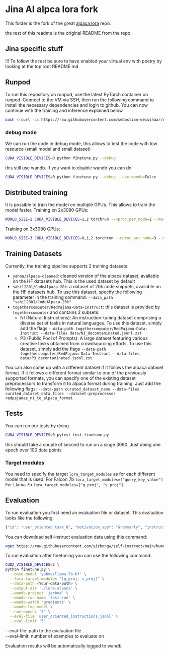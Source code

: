 # Jina AI alpca lora fork


This folder is the fork of the great [alpaca lora](https://github.com/tloen/alpaca-lora) repo. 


the rest of this readme is the original README from the repo.


## Jina specific stuff

!!! To follow the rest be sure to have enabled your virtual env with poetry by looking at the top root README.md 

## Runpod
To run this repository on runpod, use the latest PyTorch container on runpod.
Connect to the VM via SSH, then run the following command to install the necessary dependencies and login to github. 
You can now continue with the training and inference explained below. 

```bash
bash <(curl -Ls https://raw.githubusercontent.com/sebastian-weisshaar/config_jerboa/main/config.sh)
```

### debug mode

We can run the code in debug mode, this allows to test the code with low resource (small model and small dataset)

```bash
CUDA_VISIBLE_DEVICES=0 python finetune.py --debug
```

this still use wandb. If you want to disable wandb you can do

```bash
CUDA_VISIBLE_DEVICES=0 python finetune.py --debug --use-wandb=False
```

## Distributed training
It is possible to train the model on multiple GPUs. This allows to train the model faster.
Training on 2x3090 GPUs: 

```bash
WORLD_SIZE=2 CUDA_VISIBLE_DEVICES=1,2 torchrun --nproc_per_node=2 --master_port=1234 finetune.py --base-model 'yahma/llama-7b-hf' --output-dir './lora-alpaca' --batch-size 128 --micro-batch-size 4 --eval-limit 30 --eval-file eval.jsonl --wandb-log-model --wandb-project jerboa --wandb-run-name jerboa-intial-train --wandb-watch gradients  --num-epochs 3
```

Training on 3x3090 GPUs: 

```bash
WORLD_SIZE=3 CUDA_VISIBLE_DEVICES=0,1,2 torchrun --nproc_per_node=3 --master_port=1234 finetune.py --base-model 'yahma/llama-7b-hf' --output-dir './lora-alpaca' --batch-size 128 --micro-batch-size 4 --eval-limit 30 --eval-file eval.jsonl --wandb-log-model --wandb-project jerboa --wandb-run-name jerboa-intial-train --wandb-watch gradients  --num-epochs 3
```

## Training Datasets
Currently, the training pipeline supports 2 training datasets:
- `yahma/alpaca-cleaned`: cleaned version of the alpaca dataset, available on the HF datasets hub. This is the used dataset by default
- `sahil2801/CodeAlpaca-20k`: a dataset of 20k code snippets, available on the HF datasets hub. To use this dataset, specify the following parameter in the training command: `--data_path "sahil2801/CodeAlpaca-20k"`
- `togethercomputer/RedPajama-Data-Instruct`: this dataset is provided by `togethercomputer` and contains 2 subsets:
  - NI (Natural Instructions): An instruction-tuning dataset comprising a diverse set of tasks in natural languages.
  To use this dataset, simply add the flags `--data-path togethercomputer/RedPajama-Data-Instruct --data-files data/NI_decontaminated.jsonl.zst`
  - P3 (Public Pool of Prompts): A large dataset featuring various creative tasks obtained from crowdsourcing efforts.
  To use this dataset, simply add the flags `--data-path togethercomputer/RedPajama-Data-Instruct --data-files data/P3_decontaminated.jsonl.zst`

You can also come up with a different dataset if it follows the alpaca dataset format. If it follows a different format similar to one of the previously supported formats, you can specify one of the existing dataset preprocessors to transform it to alpaca format during training.
Just add the following flags:
`--data-path curated_dataset_name --data-files curated_dataset_data_files --dataset-preprocessor redpajamas_ni_to_alpaca_format `
## Tests

You can run our tests by doing


```bash
CUDA_VISIBLE_DEVICES=0 pytest test_finetune.py
```


this should take a couple of second to run on a singe 3090. Just doing one epoch over 100 data points



### Target modules
You need to specify the target `lora_target_modules` as for each different model that is used. For Falcon 7b `lora_target_modules=["query_key_value"]`
For Llama 7b `lora_target_modules=["q_proj", "v_proj"]`. 

## Evaluation
To run evaluation you first need an evaluation file or dataset.
This evaluation looks like the following:

```bash
{"id": "user_oriented_task_0", "motivation_app": "Grammarly", "instruction": "The sentence you are given might be too wordy, complicated, or unclear. Rewrite the sentence and make your writing clearer by keeping it concise. Whenever possible, break complex sentences into multiple sentences and eliminate unnecessary words.", "instances": [{"input": "If you have any questions about my rate or if you find it necessary to increase or decrease the scope for this project, please let me know.", "output": "If you have any questions about my rate or find it necessary to increase or decrease this project's scope, please let me know."}]}
```

You can download self-instruct evaluation data using this command:

```bash
wget https://raw.githubusercontent.com/yizhongw/self-instruct/main/human_eval/user_oriented_instructions.jsonl
```

To run evaluation after finetuning you can use the following command:

```bash
CUDA_VISIBLE_DEVICES=2 \
python finetune.py \
  --base-model 'yahma/llama-7b-hf' \
  --lora-target-modules "[q_proj, v_proj]" \
  --data-path <Your-data-path> \
  --output-dir './lora-alpaca' \
  --wandb-project 'jerboa' \
  --wandb-run-name 'test-run' \
  --wandb-watch 'gradients' \
  --wandb-log-model \
  --num-epochs '2' \
  --eval-file 'user_oriented_instructions.jsonl' \
  --eval-limit '5'
```

--eval-file: path to the evaluation file<br>
--eval-limit: number of examples to evaluate on

Evaluation results will be automatically logged to wandb.
